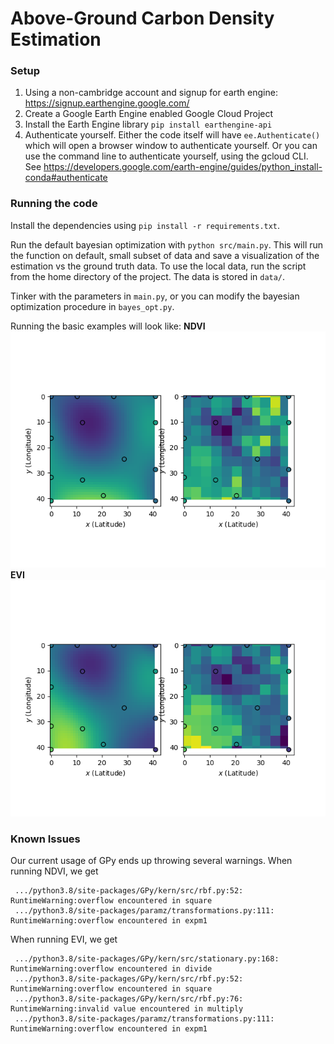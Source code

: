 # Above-Ground Carbon Density Estimation

### Setup
1. Using a non-cambridge account and signup for earth engine: https://signup.earthengine.google.com/
2. Create a Google Earth Engine enabled Google Cloud Project
3. Install the Earth Engine library `pip install earthengine-api`
4. Authenticate yourself. Either the code itself will have `ee.Authenticate()` which will open a browser window to authenticate yourself. Or you can use the command line to authenticate yourself, using the gcloud CLI. See https://developers.google.com/earth-engine/guides/python_install-conda#authenticate

### Running the code
Install the dependencies using `pip install -r requirements.txt`.

Run the default bayesian optimization with `python src/main.py`. This will run the function on default, small subset of data and save a visualization of the estimation vs the ground truth data. To use the local data, run the script from the home directory of the project. The data is stored in `data/`.

Tinker with the parameters in `main.py`, or you can modify the bayesian optimization procedure in `bayes_opt.py`.

Running the basic examples will look like:
**NDVI**
![NDVI](results/sample_NDVI_bayes_opt_vis.png)
**EVI**
![EVI](results/sample_EVI_bayes_opt_vis.png)

### Known Issues
Our current usage of GPy ends up throwing several warnings. When running NDVI, we get
```
 .../python3.8/site-packages/GPy/kern/src/rbf.py:52: RuntimeWarning:overflow encountered in square
 .../python3.8/site-packages/paramz/transformations.py:111: RuntimeWarning:overflow encountered in expm1
```
When running EVI, we get
```
 .../python3.8/site-packages/GPy/kern/src/stationary.py:168: RuntimeWarning:overflow encountered in divide
 .../python3.8/site-packages/GPy/kern/src/rbf.py:52: RuntimeWarning:overflow encountered in square
 .../python3.8/site-packages/GPy/kern/src/rbf.py:76: RuntimeWarning:invalid value encountered in multiply
 .../python3.8/site-packages/paramz/transformations.py:111: RuntimeWarning:overflow encountered in expm1
```
